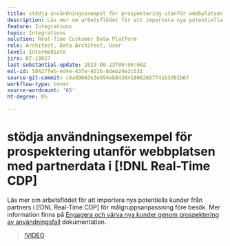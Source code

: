 ```yaml
---
title: stödja användningsexempel för prospektering utanför webbplatsen med partnerdata i [!DNL Real-Time CDP]
description: Läs mer om arbetsflödet för att importera nya potentiella kunder från partners i [!DNL Real-Time CDP] för målgruppsanpassning före besök. 
feature: Integrations
topic: Integrations
solution: Real-Time Customer Data Platform
role: Architect, Data Architect, User
level: Intermediate
jira: KT-13827
last-substantial-update: 2023-08-23T00:00:00Z
exl-id: 58427feb-ed4e-43fe-921b-8deb24e2c531
source-git-commit: c0ad9603e3e954eb8438418062657f41b3d91b67
workflow-type: tm+mt
source-wordcount: '65'
ht-degree: 0%

---
```


# stödja användningsexempel för prospektering utanför webbplatsen med partnerdata i [!DNL Real-Time CDP]

Läs mer om arbetsflödet för att importera nya potentiella kunder från partners i [!DNL Real-Time CDP] för målgruppsanpassning före besök. Mer information finns på [Engagera och värva nya kunder genom prospektering av användningsfall](https://experienceleague.adobe.com/docs/experience-platform/rtcdp/use-cases/partner-data/prospecting.html) dokumentation.

>[!VIDEO](https://video.tv.adobe.com/v/3423071/?learn=on)
